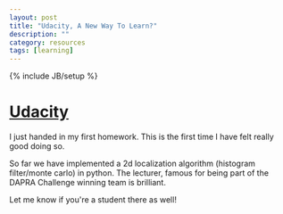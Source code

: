 ```yaml
---
layout: post
title: "Udacity, A New Way To Learn?"
description: ""
category: resources
tags: [learning]
---
```

{% include JB/setup %}
<h1><a href="http://www.udacity.com">Udacity</a></h1>

<p>I just handed in my first homework. This is the first time I have felt really good doing so.</p>

<p>So far we have implemented a 2d localization algorithm (histogram filter/monte carlo) in python. The lecturer, famous for being part of the DAPRA Challenge winning team is brilliant.</p>

<p>Let me know if you're a student there as well!</p>